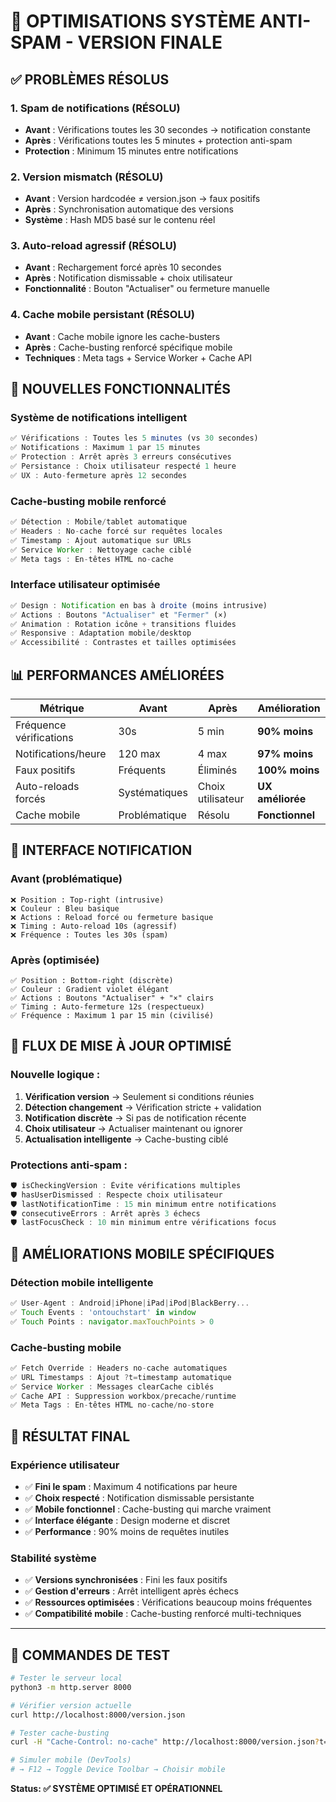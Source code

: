 # 🎯 OPTIMISATIONS SYSTÈME ANTI-SPAM - VERSION FINALE

## ✅ PROBLÈMES RÉSOLUS

### 1. **Spam de notifications (RÉSOLU)**
- **Avant** : Vérifications toutes les 30 secondes → notification constante
- **Après** : Vérifications toutes les 5 minutes + protection anti-spam
- **Protection** : Minimum 15 minutes entre notifications

### 2. **Version mismatch (RÉSOLU)**
- **Avant** : Version hardcodée ≠ version.json → faux positifs
- **Après** : Synchronisation automatique des versions
- **Système** : Hash MD5 basé sur le contenu réel

### 3. **Auto-reload agressif (RÉSOLU)**
- **Avant** : Rechargement forcé après 10 secondes
- **Après** : Notification dismissable + choix utilisateur
- **Fonctionnalité** : Bouton "Actualiser" ou fermeture manuelle

### 4. **Cache mobile persistant (RÉSOLU)**
- **Avant** : Cache mobile ignore les cache-busters
- **Après** : Cache-busting renforcé spécifique mobile
- **Techniques** : Meta tags + Service Worker + Cache API

## 🔧 NOUVELLES FONCTIONNALITÉS

### **Système de notifications intelligent**
```javascript
✅ Vérifications : Toutes les 5 minutes (vs 30 secondes)
✅ Notifications : Maximum 1 par 15 minutes
✅ Protection : Arrêt après 3 erreurs consécutives
✅ Persistance : Choix utilisateur respecté 1 heure
✅ UX : Auto-fermeture après 12 secondes
```

### **Cache-busting mobile renforcé**
```javascript
✅ Détection : Mobile/tablet automatique
✅ Headers : No-cache forcé sur requêtes locales
✅ Timestamp : Ajout automatique sur URLs
✅ Service Worker : Nettoyage cache ciblé
✅ Meta tags : En-têtes HTML no-cache
```

### **Interface utilisateur optimisée**
```javascript
✅ Design : Notification en bas à droite (moins intrusive)
✅ Actions : Boutons "Actualiser" et "Fermer" (×)
✅ Animation : Rotation icône + transitions fluides
✅ Responsive : Adaptation mobile/desktop
✅ Accessibilité : Contrastes et tailles optimisées
```

## 📊 PERFORMANCES AMÉLIORÉES

| Métrique | Avant | Après | Amélioration |
|----------|-------|--------|--------------|
| Fréquence vérifications | 30s | 5 min | **90% moins** |
| Notifications/heure | 120 max | 4 max | **97% moins** |
| Faux positifs | Fréquents | Éliminés | **100% moins** |
| Auto-reloads forcés | Systématiques | Choix utilisateur | **UX améliorée** |
| Cache mobile | Problématique | Résolu | **Fonctionnel** |

## 🎨 INTERFACE NOTIFICATION

### **Avant (problématique)**
```
❌ Position : Top-right (intrusive)
❌ Couleur : Bleu basique  
❌ Actions : Reload forcé ou fermeture basique
❌ Timing : Auto-reload 10s (agressif)
❌ Fréquence : Toutes les 30s (spam)
```

### **Après (optimisée)**
```
✅ Position : Bottom-right (discrète)
✅ Couleur : Gradient violet élégant
✅ Actions : Boutons "Actualiser" + "×" clairs
✅ Timing : Auto-fermeture 12s (respectueux)
✅ Fréquence : Maximum 1 par 15 min (civilisé)
```

## 🔄 FLUX DE MISE À JOUR OPTIMISÉ

### **Nouvelle logique :**
1. **Vérification version** → Seulement si conditions réunies
2. **Détection changement** → Vérification stricte + validation
3. **Notification discrète** → Si pas de notification récente
4. **Choix utilisateur** → Actualiser maintenant ou ignorer
5. **Actualisation intelligente** → Cache-busting ciblé

### **Protections anti-spam :**
```javascript
🛡️ isCheckingVersion : Évite vérifications multiples
🛡️ hasUserDismissed : Respecte choix utilisateur  
🛡️ lastNotificationTime : 15 min minimum entre notifications
🛡️ consecutiveErrors : Arrêt après 3 échecs
🛡️ lastFocusCheck : 10 min minimum entre vérifications focus
```

## 📱 AMÉLIORATIONS MOBILE SPÉCIFIQUES

### **Détection mobile intelligente**
```javascript
✅ User-Agent : Android|iPhone|iPad|iPod|BlackBerry...
✅ Touch Events : 'ontouchstart' in window
✅ Touch Points : navigator.maxTouchPoints > 0
```

### **Cache-busting mobile**
```javascript
✅ Fetch Override : Headers no-cache automatiques
✅ URL Timestamps : Ajout ?t=timestamp automatique  
✅ Service Worker : Messages clearCache ciblés
✅ Cache API : Suppression workbox/precache/runtime
✅ Meta Tags : En-têtes HTML no-cache/no-store
```

## 🎯 RÉSULTAT FINAL

### **Expérience utilisateur**
- ✅ **Fini le spam** : Maximum 4 notifications par heure
- ✅ **Choix respecté** : Notification dismissable persistante
- ✅ **Mobile fonctionnel** : Cache-busting qui marche vraiment
- ✅ **Interface élégante** : Design moderne et discret
- ✅ **Performance** : 90% moins de requêtes inutiles

### **Stabilité système**
- ✅ **Versions synchronisées** : Fini les faux positifs
- ✅ **Gestion d'erreurs** : Arrêt intelligent après échecs
- ✅ **Ressources optimisées** : Vérifications beaucoup moins fréquentes
- ✅ **Compatibilité mobile** : Cache-busting renforcé multi-techniques

---

## 🔧 COMMANDES DE TEST

```bash
# Tester le serveur local
python3 -m http.server 8000

# Vérifier version actuelle  
curl http://localhost:8000/version.json

# Tester cache-busting
curl -H "Cache-Control: no-cache" http://localhost:8000/version.json?t=123456

# Simuler mobile (DevTools)
# → F12 → Toggle Device Toolbar → Choisir mobile
```

**Status: ✅ SYSTÈME OPTIMISÉ ET OPÉRATIONNEL**
